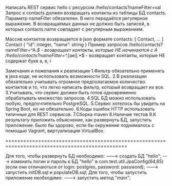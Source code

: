 

Написать REST сервис hello с ресурсом /hello/contacts?nameFilter=val
Запрос к contacts должен возвращать контакты из таблицы БД contacts. Параметр nameFilter обязателен. 
В него передаётся регулярное выражение. В возвращаемых данных не должно быть записей, в которых 
contacts.name совпадает с регулярным выражением.

Массив контактов возвращается в json формате
contacts: [ Contact, ... ]
Contact
{
	“id”: integer,
 	“name”: string
}
Пример запросов
/hello/contacts?nameFilter=^A.*$ - возвращает контакты, которые НЕ начинаются с A
/hello/contacts?nameFilter=^.*[aei].*$ - возвращает контакты, которые НЕ содержат букв a, e, i

Замечания и пожелания к реализации
1.Фильтр обязательно применять в java коде, не использовать возможности SQL.
2.В реализации обязательно учитывать огромное предполагаемое количество контактов и то, 
что легко написать фильтр, который возвращает их все.
3.Учитывать, что сервис должен быть готов одновременно обрабатывать множество запросов.
4.SQL БД можно использовать любую, предпочтительно PostgreSQL.
5.Сервис хотелось бы увидеть на Spring Boot, но не обязательно.
6.Коды ошибок HTTP использовать типичные для REST сервисов.
7.Сборка maven
8.Наличие тестов
9.К результату приложить объяснение, как развернуть БД, запустить приложение. Было бы здорово, 
если бы окружение поднималось с помощью Vagrant, виртуализация VirtualBox.

===============================================================================================

Для того, чтобы развернуть БД необходимо: 
---> создать БД "hello";
---> изменить логин и пароль к БД "hello" в com.test.util.JpaConfig(64,65) 
(если они отличаються от login: postgres, password: password);
---> запустить initDB.sql и populateDB.sql;
Для того, чтобы запустить приложение необходимо: 
---> запустить метод "main";
